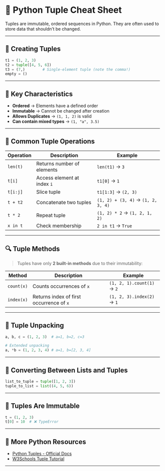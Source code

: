 
# 📘 Python Tuple Cheat Sheet

Tuples are immutable, ordered sequences in Python. They are often used to store data that shouldn’t be changed.

---

## 🧱 Creating Tuples

```python
t1 = (1, 2, 3)
t2 = tuple([4, 5, 6])
t3 = (7,)        # Single-element tuple (note the comma!)
empty = ()
```

---

## 🎯 Key Characteristics

- **Ordered** → Elements have a defined order
- **Immutable** → Cannot be changed after creation
- **Allows Duplicates** → `(1, 1, 2)` is valid
- **Can contain mixed types** → `(1, "a", 3.5)`

---

## 🧰 Common Tuple Operations

| Operation              | Description                           | Example                      |
|------------------------|---------------------------------------|------------------------------|
| `len(t)`               | Returns number of elements            | `len(t1)` → `3`              |
| `t[i]`                 | Access element at index `i`           | `t1[0]` → `1`                |
| `t[i:j]`               | Slice tuple                           | `t1[1:3]` → `(2, 3)`         |
| `t + t2`               | Concatenate two tuples                | `(1, 2) + (3, 4)` → `(1, 2, 3, 4)` |
| `t * 2`                | Repeat tuple                          | `(1, 2) * 2` → `(1, 2, 1, 2)` |
| `x in t`               | Check membership                      | `2 in t1` → `True`           |

---

## 🔍 Tuple Methods

> Tuples have only **2 built-in methods** due to their immutability:

| Method          | Description                              | Example                      |
|-----------------|------------------------------------------|------------------------------|
| `count(x)`      | Counts occurrences of `x`                | `(1, 2, 1).count(1)` → `2`   |
| `index(x)`      | Returns index of first occurrence of `x` | `(1, 2, 3).index(2)` → `1`   |

---

## 🧪 Tuple Unpacking

```python
a, b, c = (1, 2, 3)  # a=1, b=2, c=3

# Extended unpacking
a, *b = (1, 2, 3, 4) # a=1, b=[2, 3, 4]
```

---

## 🔄 Converting Between Lists and Tuples

```python
list_to_tuple = tuple([1, 2, 3])
tuple_to_list = list((4, 5, 6))
```

---

## 🛑 Tuples Are Immutable

```python
t = (1, 2, 3)
t[0] = 10  # ❌ TypeError
```

---

## 📘 More Python Resources

- [Python Tuples - Official Docs](https://docs.python.org/3/tutorial/datastructures.html#tuples-and-sequences)
- [W3Schools Tuple Tutorial](https://www.w3schools.com/python/python_tuples.asp)

---
